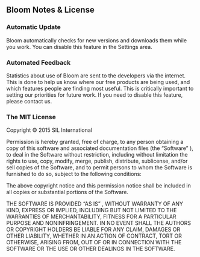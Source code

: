 ﻿## Bloom Notes & License

### Automatic Update
Bloom automatically checks for new versions and downloads them while you work. You can disable this feature in the Settings area.

### Automated Feedback
Statistics about use of Bloom are sent to the developers via the internet.
This is done to help us know where our free products are being used, and which features people are finding most useful.
This is critically important to setting our priorities for future work. If you need to disable this feature, please contact us.


### The MIT License
Copyright © 2015 SIL International

Permission is hereby granted, free of charge, to any person obtaining a copy of this software and associated documentation files (the “Software” ),
to deal in the Software without restriction, including without limitation the rights to use, copy, modify, merge, publish, distribute, sublicense,
and/or sell copies of the Software, and to permit persons to whom the Software is furnished to do so, subject to the following conditions:

The above copyright notice and this permission notice shall be included in all copies or substantial portions of the Software.

THE SOFTWARE IS PROVIDED “AS IS” , WITHOUT WARRANTY OF ANY KIND, EXPRESS OR IMPLIED, INCLUDING BUT NOT LIMITED TO THE WARRANTIES OF MERCHANTABILITY,
FITNESS FOR A PARTICULAR PURPOSE AND NONINFRINGEMENT. IN NO EVENT SHALL THE AUTHORS OR COPYRIGHT HOLDERS BE LIABLE FOR ANY CLAIM, DAMAGES OR OTHER
LIABILITY, WHETHER IN AN ACTION OF CONTRACT, TORT OR OTHERWISE, ARISING FROM, OUT OF OR IN CONNECTION WITH THE SOFTWARE OR THE USE OR OTHER
DEALINGS IN THE SOFTWARE.

 